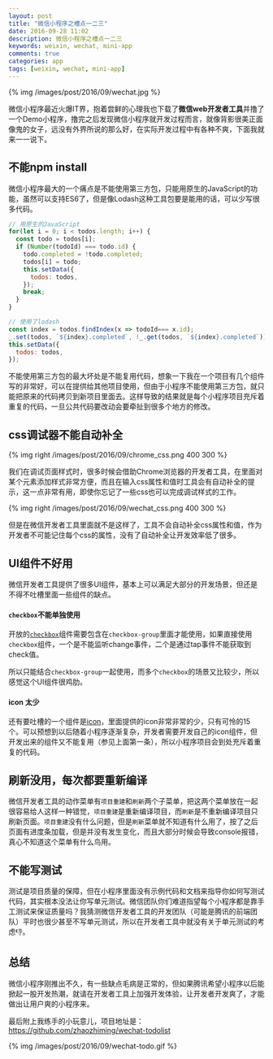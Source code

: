 ```yaml
---
layout: post
title: "微信小程序之槽点一二三"
date: 2016-09-28 11:02
description: 微信小程序之槽点一二三
keywords: weixin, wechat, mini-app
comments: true
categories: app
tags: [weixin, wechat, mini-app]
---
```


{% img /images/post/2016/09/wechat.jpg %}  
  
微信小程序最近火爆IT界，抱着尝鲜的心理我也下载了**微信web开发者工具**并撸了一个Demo小程序，撸完之后发现微信小程序就开发过程而言，就像背影很美正面像鬼的女子，远没有外界所说的那么好，在实际开发过程中有各种不爽，下面我就来一一说下。  
  
<!--more-->  

## 不能npm install
  
微信小程序最大的一个痛点是不能使用第三方包，只能用原生的JavaScript的功能，虽然可以支持ES6了，但是像Lodash这种工具包要是能用的话，可以少写很多代码。  
  
```js
// 用原生的JavaScript
for(let i = 0; i < todos.length; i++) {
  const todo = todos[i];
  if (Number(todoId) === todo.id) {
    todo.completed = !todo.completed;
    todos[i] = todo;
    this.setData({
      todos: todos,
    });
    break;
  }
}

// 使用了lodash
const index = todos.findIndex(x => todoId=== x.id);
_.set(todos, `${index}.completed`, !_.get(todos, `${index}.completed`));
this.setData({
  todos: todos,
});
```
  
不能使用第三方包的最大坏处是不能复用代码，想象一下我在一个项目有几个组件写的非常好，可以在提供给其他项目使用，但由于小程序不能使用第三方包，就只能把原来的代码拷贝到新项目里面去。这样导致的结果就是每个小程序项目充斥着重复的代码，一旦公共代码要改动会要牵扯到很多个地方的修改。  
  
## css调试器不能自动补全
  
{% img right /images/post/2016/09/chrome_css.png 400 300 %}  
  
我们在调试页面样式时，很多时候会借助Chrome浏览器的开发者工具，在里面对某个元素添加样式非常方便，而且在输入css属性和值时工具会有自动补全的提示，这一点非常有用，即使你忘记了一些css也可以完成调试样式的工作。  
  
{% img right /images/post/2016/09/wechat_css.png 400 300 %}  
  
但是在微信开发者工具里面就不是这样了，工具不会自动补全css属性和值，作为开发者不可能记住每个css的属性，没有了自动补全让开发效率低了很多。  
  
  
## UI组件不好用
  
微信开发者工具提供了很多UI组件，基本上可以满足大部分的开发场景，但还是不得不吐槽里面一些组件的缺点。  
  
#### `checkbox`不能单独使用
  
开放的[`checkbox`](https://mp.weixin.qq.com/debug/wxadoc/dev/component/checkbox.html?t=1474974357075)组件需要包含在`checkbox-group`里面才能使用，如果直接使用`checkbox`组件，一个是不能监听change事件，二个是通过tap事件不能获取到check值。
  
所以只能结合`checkbox-group`一起使用，而多个`checkbox`的场景又比较少，所以感觉这个UI组件很鸡肋。  
  
#### icon 太少
  
还有要吐槽的一个组件是[icon](https://mp.weixin.qq.com/debug/wxadoc/dev/component/icon.html?t=1475052051701)，里面提供的icon非常非常的少，只有可怜的15个。可以预想到以后随着小程序逐渐复杂，开发者需要开发自己的icon组件，但开发出来的组件又不能复用（参见上面第一条），所以小程序项目会到处充斥着重复的代码。  
  
## 刷新没用，每次都要重新编译
  
微信开发者工具的动作菜单有`项目重建`和`刷新`两个子菜单，把这两个菜单放在一起很容易给人这样一种错觉，`项目重建`是重新编译项目，而`刷新`是不重新编译项目只刷新页面。`项目重建`没有什么问题，但是`刷新`菜单就不知道有什么用了，按了之后页面有进度条加载，但是并没有发生变化，而且大部分时候会导致console报错，真心不知道这个菜单有什么鸟用。  
  
##  不能写测试
  
测试是项目质量的保障，但在小程序里面没有示例代码和文档来指导你如何写测试代码，其实根本没法让你写单元测试。微信团队你们难道指望每个小程序都是靠手工测试来保证质量吗？我猜测微信开发者工具的开发团队（可能是腾讯的前端团队）平时也很少甚至不写单元测试，所以在开发者工具中就没有关于单元测试的考虑👎。  
  
## 总结
  
微信小程序刚推出不久，有一些缺点毛病是正常的，但如果腾讯希望小程序以后能掀起一股开发热潮，就请在开发者工具上加强开发体验，让开发者开发爽了，才能做出让用户爽的小程序来。  
  
最后附上我练手的小玩意儿，项目地址是：https://github.com/zhaozhiming/wechat-todolist  
  
{% img /images/post/2016/09/wechat-todo.gif %}  

